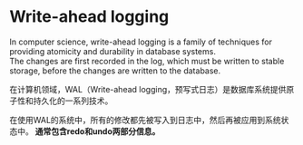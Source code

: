 # Write-ahead logging   

In computer science, write-ahead logging is a family of techniques for providing atomicity and durability in database systems.    
The changes are first recorded in the log, which must be written to stable storage, before the changes are written to the database.    

在计算机领域，WAL（Write-ahead logging，预写式日志）是数据库系统提供原子性和持久化的一系列技术。    

在使用WAL的系统中，所有的修改都先被写入到日志中，然后再被应用到系统状态中。<b> 通常包含redo和undo两部分信息。</b>         
